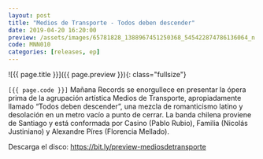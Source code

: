 ```yaml
---
layout: post
title: "Medios de Transporte - Todos deben descender"
date: 2019-04-20 16:20:00
preview: /assets/images/65781828_1388967451250368_545422874786136064_n.png
code: MNN010
categories: [releases, ep]
---
```


![{{ page.title }}]({{ page.preview }}){: class="fullsize"}

`[{{ page.code }}]` Mañana Records se enorgullece en presentar la ópera prima de la agrupación artística Medios de Transporte, apropiadamente llamado “Todos deben descender”, una mezcla de romanticismo latino y desolación en un metro vacío a punto de cerrar. La banda chilena proviene de Santiago y está conformada por Casino (Pablo Rubio), Familia (Nicolás Justiniano) y Alexandre Píres (Florencia Mellado). 

Descarga el disco: <a href="https://bit.ly/preview-mediosdetransporte">https://bit.ly/preview-mediosdetransporte</a>
